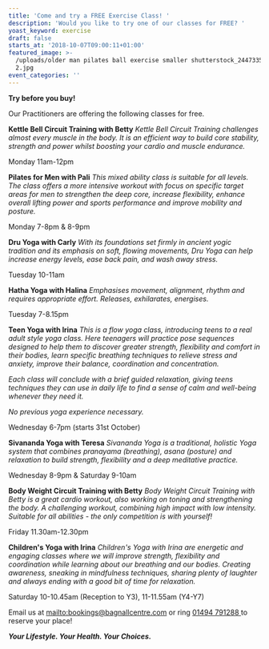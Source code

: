 ```yaml
---
title: 'Come and try a FREE Exercise Class! '
description: 'Would you like to try one of our classes for FREE? '
yoast_keyword: exercise
draft: false
starts_at: '2018-10-07T09:00:11+01:00'
featured_image: >-
  /uploads/older man pilates ball exercise smaller shutterstock_244733575 copy
  2.jpg
event_categories: ''
---
```

**Try before you buy!**

Our Practitioners are offering the following classes for free.

**Kettle Bell Circuit Training with Betty**
_Kettle Bell Circuit Training challenges almost every muscle in the body. It is an efficient way to build core stability, strength and power whilst boosting your cardio and muscle endurance._

Monday 11am-12pm 



**Pilates for Men with Pali**
_This mixed ability class is suitable for all levels. The class offers a more intensive workout with focus on specific target areas for men to strengthen the deep core, increase flexibility, enhance overall lifting power and sports performance and improve mobility and posture._ 

Monday 7-8pm & 8-9pm



**Dru Yoga with Carly**
_With its foundations set firmly in ancient yogic tradition and its emphasis on soft, flowing movements, Dru Yoga can help increase energy levels, ease back pain, and wash away stress._

Tuesday 10-11am



**Hatha Yoga with Halina**
_Emphasises movement, alignment, rhythm and requires appropriate effort. Releases, exhilarates, energises._

Tuesday 7-8.15pm



**Teen Yoga with Irina**
_This is a flow yoga class, introducing teens to a real adult style yoga class. Here teenagers will practice pose sequences designed to help them to discover greater strength, flexibility and comfort in their bodies, learn specific breathing techniques to relieve stress and anxiety, improve their balance, coordination and concentration._

_Each class will conclude with a brief guided relaxation, giving teens techniques they can use in daily life to find a sense of calm and well-being whenever they need it._

_No previous yoga experience necessary._

Wednesday 6-7pm (starts 31st October)



**Sivananda Yoga with Teresa**
_Sivananda Yoga is a traditional, holistic Yoga system that combines pranayama (breathing), asana (posture) and relaxation to build strength, flexibility and a deep meditative practice._

Wednesday 8-9pm & Saturday 9-10am



**Body Weight Circuit Training with Betty**
_Body Weight Circuit Training with Betty is a great cardio workout, also working on toning and strengthening the body. A challenging workout, combining high impact with low intensity. Suitable for all abilities - the only competition is with yourself!_

Friday 11.30am-12.30pm 



**Children's Yoga with Irina**
_Children's Yoga with Irina are energetic and engaging classes where we will improve strength, flexibility and coordination while learning about our breathing and our bodies. Creating awareness, sneaking in mindfulness techniques, sharing plenty of laughter and always ending with a good bit of time for relaxation._

Saturday 10-10.45am (Reception to Y3), 11-11.55am (Y4-Y7)



Email us at <mailto:bookings@bagnallcentre.com> or ring [01494 791288 ](tel:01494791288)to reserve your place! 

_**Your Lifestyle. Your Health. Your Choices.**_
